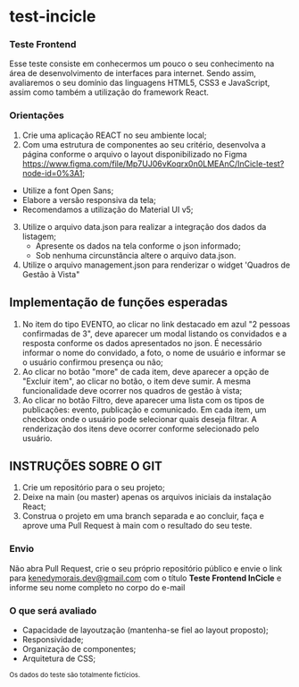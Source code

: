 # test-incicle
### Teste Frontend
Esse teste consiste em conhecermos um pouco o seu conhecimento na área de desenvolvimento de interfaces para internet. Sendo assim, avaliaremos o seu domínio das linguagens HTML5, CSS3 e JavaScript, assim como também a utilização do framework React. 

### Orientações
1. Crie uma aplicação REACT no seu ambiente local;
2. Com uma estrutura de componentes ao seu critério, desenvolva a página conforme o arquivo o layout disponibilizado no Figma <https://www.figma.com/file/Mp7UJ06vKoqrx0n0LMEAnC/InCicle-test?node-id=0%3A1>;
  * Utilize a font Open Sans;
  * Elabore a versão responsiva da tela;
  * Recomendamos a utilização do Material UI v5;
3. Utilize o arquivo data.json para realizar a integração dos dados da listagem;
   * Apresente os dados na tela conforme o json informado;
   * Sob nenhuma circunstância altere o arquivo data.json.
4. Utilize o arquivo management.json para renderizar o widget 'Quadros de Gestão à Vista"

## Implementação de funções esperadas
1. No item do tipo EVENTO, ao clicar no link destacado em azul "2 pessoas confirmadas de 3", deve aparecer um modal listando os convidados e a resposta conforme os dados apresentados no json. É necessário informar o nome do convidado, a foto, o nome de usuário e informar se o usuário confirmou presença ou não;
2. Ao clicar no botão "more" de cada item, deve aparecer a opção de "Excluir item", ao clicar no botão, o item deve sumir. A mesma funcionalidade deve ocorrer nos quadros de gestão à vista;
3. Ao clicar no botão Filtro, deve aparecer uma lista com os tipos de publicações: evento, publicação e comunicado. Em cada item, um checkbox onde o usuário pode selecionar quais deseja filtrar. A renderização dos itens deve ocorrer conforme selecionado pelo usuário.

## INSTRUÇÕES SOBRE O GIT
1. Crie um repositório para o seu projeto;
2. Deixe na main (ou master) apenas os arquivos iniciais da instalação React;
3. Construa o projeto em uma branch separada e ao concluir, faça e aprove uma Pull Request à main com o resultado do seu teste.

### Envio
Não abra Pull Request, crie o seu próprio repositório público e envie o link para <kenedymorais.dev@gmail.com> com o título **Teste Frontend InCicle** e informe seu nome completo no corpo do e-mail

### O que será avaliado
  * Capacidade de layoutzação (mantenha-se fiel ao layout proposto);
  * Responsividade;
  * Organização de componentes;
  * Arquitetura de CSS;

<sub>Os dados do teste são totalmente fictícios.</sub>
